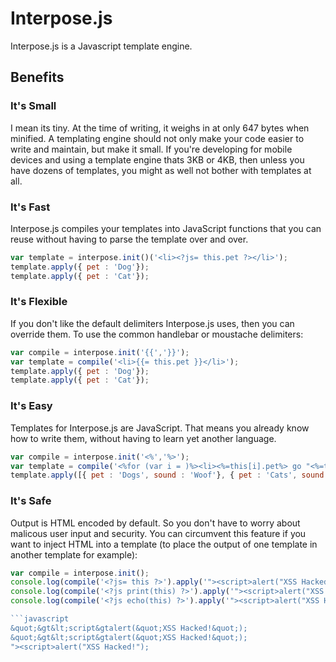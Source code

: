 Interpose.js
============

Interpose.js is a Javascript template engine.

Benefits
--------

### It's Small

I mean its tiny. At the time of writing, it weighs in at only 647 bytes when 
minified. A templating engine should not only make your code easier to write
and maintain, but make it small. If you're developing for mobile devices and
using a template engine thats 3KB or 4KB, then unless you have dozens of 
templates, you might as well not bother with templates at all.

### It's Fast

Interpose.js compiles your templates into JavaScript functions that you can
reuse without having to parse the template over and over.

```javascript
var template = interpose.init()('<li><?js= this.pet ?></li>');
template.apply({ pet : 'Dog'});
template.apply({ pet : 'Cat'});
```

### It's Flexible

If you don't like the default delimiters Interpose.js uses, then you can
override them. To use the common handlebar or moustache delimiters:

```javascript
var compile = interpose.init('{{','}}');
var template = compile('<li>{{= this.pet }}</li>');
template.apply({ pet : 'Dog'});
template.apply({ pet : 'Cat'});
```

### It's Easy

Templates for Interpose.js are JavaScript. That means you already know how
to write them, without having to learn yet another language.

```javascript
var compile = interpose.init('<%','%>');
var template = compile('<%for (var i = )%><li><%=this[i].pet%> go "<%=this[i].sound%>"</li><%}%>');
template.apply([{ pet : 'Dogs', sound : 'Woof'}, { pet : 'Cats', sound : 'Meow'}]);
```

### It's Safe

Output is HTML encoded by default. So you don't have to worry about malicous 
user input and security. You can circumvent this feature if you want to inject
HTML into a template (to place the output of one template in another template
for example):

```javascript
var compile = interpose.init();
console.log(compile('<?js= this ?>').apply('"><script>alert("XSS Hacked!");'));
console.log(compile('<?js print(this) ?>').apply('"><script>alert("XSS Hacked!");'));
console.log(compile('<?js echo(this) ?>').apply('"><script>alert("XSS Hacked!");'));

```javascript
&quot;&gt&lt;script&gtalert(&quot;XSS Hacked!&quot;);
&quot;&gt&lt;script&gtalert(&quot;XSS Hacked!&quot;);
"><script>alert("XSS Hacked!"); 
```
